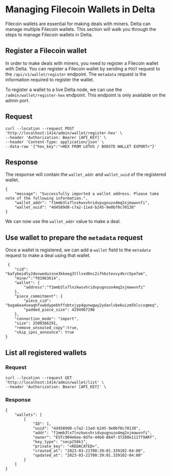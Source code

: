 # Managing Filecoin Wallets in Delta
Filecoin wallets are essential for making deals with miners. Delta can manage multiple Filecoin wallets. This section will walk you through the steps to manage Filecoin wallets in Delta.

## Register a Filecoin wallet
In order to make deals with miners, you need to register a Filecoin wallet with Delta. You can register a Filecoin wallet by sending a `POST` request to the `/api/v1/wallet/register` endpoint. The `metadata` request is the information required to register the wallet.

To register a wallet to a live Delta node, we can use the `/admin/wallet/register-hex` endpoint. This endpoint is only available on the admin port.
## Request
```
curl --location --request POST 'http://localhost:1414/admin/wallet/register-hex' \
--header 'Authorization: Bearer [API_KEY]' \
--header 'Content-Type: application/json' \
--data-raw '{"hex_key":"<HEX FROM LOTUS / BOOSTD WALLET EXPORT>"}'
```

## Response
The response will contain the `wallet_addr` and `wallet_uuid` of the registered wallet.
```
{
    "message": "Successfully imported a wallet address. Please take note of the following information.",
    "wallet_addr": "f1mmb3lx7lnzkwsvhridvpugnuzo4mq2xjmawvnfi",
    "wallet_uuid": "4d4589d0-c7a2-11ed-b245-9e0bf0c70138"
}
```

We can now use the `wallet_addr` value to make a deal.

## Use wallet to prepare the `metadata` request
Once a wallet is registered, we can add a `wallet` field to the `metadata` request to make a deal using that wallet.
```
 {
    "cid": "bafybeidty2dovweduzsne3kkeeg3tllvxd6nc2ifh6ztexvy4krc5pe7om",
    "miner":"f01963614",
    "wallet": {
        "address":"f1mmb3lx7lnzkwsvhridvpugnuzo4mq2xjmawvnfi"
    },
    "piece_commitment": {
        "piece_cid": "baga6ea4seaqhfvwbdypebhffobtxjyp4gunwgwy2ydanlvbe6uizm5hlccxqmeq",
        "padded_piece_size": 4294967296
    },
    "connection_mode": "import",
    "size": 2500366291,
    "remove_unsealed_copy":true, 
    "skip_ipni_announce": true
}
```


## List all registered wallets
### Request
```
curl --location --request GET 'http://localhost:1414/admin/wallet/list' \
--header 'Authorization: Bearer [API_KEY]' \
```
### Response
```
{
    "wallets": [
        {
            "ID": 1,
            "uuid": "4d4589d0-c7a2-11ed-b245-9e0bf0c70138",
            "addr": "f1mmb3lx7lnzkwsvhridvpugnuzo4mq2xjmawvnfi",
            "owner": "ESTc904e6ee-8dfe-44b8-864f-37280e1117f9ARY",
            "key_type": "secp256k1",
            "private_key": "<REDACATED>",
            "created_at": "2023-03-21T00:39:01.339102-04:00",
            "updated_at": "2023-03-21T00:39:01.339102-04:00"
        }
    ]
}
```
